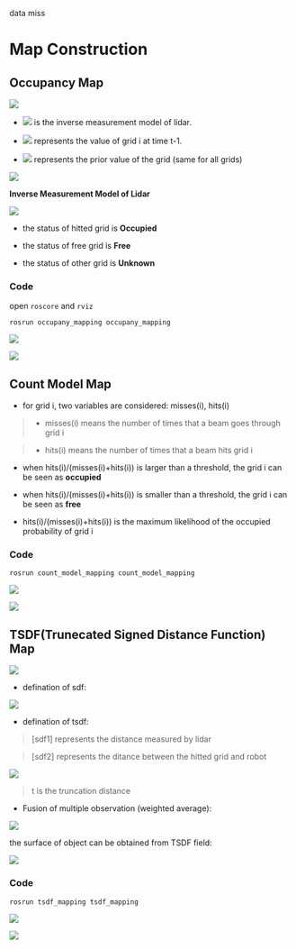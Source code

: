 data miss

# Map Construction

## Occupancy Map

<dev align=center><img src=./doc/occ1.png></dev>


+ ![](./doc/occ2.png) is the inverse measurement model of lidar.

+ ![](./doc/occ3.png) represents the value of grid i at time t-1.

+ ![](./doc/occ4.png) represents the prior value of the grid (same for all grids)

<dev align=center><img src=./doc/occ5.png></dev>


**Inverse Measurement Model of Lidar**

<dev align=center><img src=./doc/occ6.png></dev>


+ the status of hitted grid is **Occupied**

+ the status of free grid is **Free**

+ the status of other grid is **Unknown**

### Code
open `roscore` and `rviz`

`rosrun occupany_mapping occupany_mapping`

<dev align=center><img src=./doc/result1.png></dev>

<dev align=center><img src=./doc/result1_detail.png></dev>


## Count Model Map

+ for grid i, two variables are considered: misses(i), hits(i)

> + misses(i) means the number of times that a beam goes through grid i

> + hits(i) means the number of times that a beam hits grid i

+ when hits(i)/(misses(i)+hits(i)) is larger than a threshold, the grid i can be seen as **occupied**

+ when hits(i)/(misses(i)+hits(i)) is smaller than a threshold, the grid i can be seen as **free**

+ hits(i)/(misses(i)+hits(i)) is the maximum likelihood of the occupied probability of grid i

### Code

`rosrun count_model_mapping count_model_mapping`

<dev align=center><img src=./doc/result2.png></dev>

<dev align=center><img src=./doc/result2_detail.png></dev>


## TSDF(Trunecated Signed Distance Function) Map

<dev align=center><img src=./doc/tsdf1.png></dev>

+ defination of sdf:

<dev align=center><img src=./doc/tsdf2.png></dev>

+ defination of tsdf:

> [sdf1] represents the distance measured by lidar

> [sdf2] represents the ditance between the hitted grid and robot

<dev align=center><img src=./doc/tsdf3.png></dev>

> t is the truncation distance

+ Fusion of multiple observation (weighted average):

<dev align=center><img src=./doc/tsdf4.png></dev>

the surface of object can be obtained from TSDF field:

<dev align=center><img src=./doc/tsdf5.png></dev>

### Code

`rosrun tsdf_mapping tsdf_mapping`

<dev align=center><img src=./doc/result3.png></dev>

<dev align=center><img src=./doc/result3_detail.png></dev>
